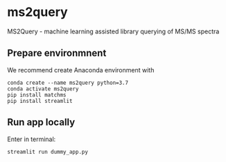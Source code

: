 # ms2query
MS2Query - machine learning assisted library querying of MS/MS spectra

## Prepare environmnent
We recommend create Anaconda environment with

```
conda create --name ms2query python=3.7
conda activate ms2query
pip install matchms
pip install streamlit
```
  
## Run app locally
Enter in terminal:
```
streamlit run dummy_app.py
```
